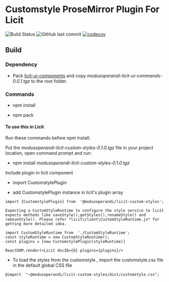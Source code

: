 
# Customstyle ProseMirror Plugin For Licit
![Build Status](https://github.com/MO-Movia/licit-plugin-contrib-styles/workflows/build/badge.svg?branch=master)
![GitHub last commit](https://img.shields.io/github/last-commit/MO-Movia/licit-plugin-contrib-styles)
[![codecov](https://codecov.io/gh/MO-Movia/licit-plugin-contrib-styles/branch/master/graph/badge.svg?token=NATCWSTFE6)](https://codecov.io/gh/MO-Movia/licit-plugin-contrib-styles)



  

## Build

  

### Dependency
 
- Pack [licit-ui-components](https://github.com/MO-Movia/licit-ui-components/tree/initial) and copy _modusoperandi-licit-ui-commands-0.0.1.tgz_ to the root folder.

  

### Commands
 
- npm install

- npm pack

  

#### To use this in Licit

Run these commands before npm install.

Put the _modusoperandi-licit-custom-styles-0.1.0.tgz_ file in your project location, open command prompt and run:

- npm install *modusoperandi-licit-custom-styles-0.1.0.tgz*


Include plugin in licit component 

- import CustomstylePlugin 

- add CustomstylePlugin instance in licit's plugin array

```
import {CustomstylePlugin} from  '@modusoperandi/licit-custom-styles';

Expecting a CustomStyleRuntime to configure the style service to licit expects methods like saveStyle(),getStyles(),renameStyle() and removeStyle(). Please refer *licit\client\CustomStyleRuntime.js* for getting more detailed idea.

import CustomStyleRuntime from  './CustomStyleRuntime';
const styleRuntime = new CustomStyleRuntime();
const plugins = [new CustomstylePlugin(styleRuntime)]

ReactDOM.render(<Licit docID={0} plugins={plugins}/>
```
- To load the styles from the customstyle , import the customstyle.css file in  the default global CSS file
 ```
@import  "~@modusoperandi/licit-custom-styles/dist/customstyle.css";
```
